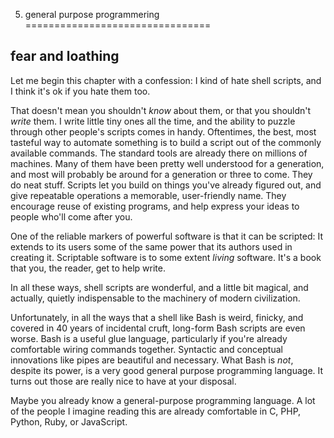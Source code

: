 5. general purpose programmering
================================

fear and loathing
-----------------

Let me begin this chapter with a confession:  I kind of hate shell scripts, and
I think it's ok if you hate them too.

That doesn't mean you shouldn't _know_ about them, or that you shouldn't
_write_ them.  I write little tiny ones all the time, and the ability to puzzle
through other people's scripts comes in handy.  Oftentimes, the best, most
tasteful way to automate something is to build a script out of the commonly
available commands.  The standard tools are already there on millions of
machines.  Many of them have been pretty well understood for a generation, and
most will probably be around for a generation or three to come.  They do neat
stuff.  Scripts let you build on things you've already figured out, and give
repeatable operations a memorable, user-friendly name.  They encourage reuse of
existing programs, and help express your ideas to people who'll come after you.

One of the reliable markers of powerful software is that it can be scripted: It
extends to its users some of the same power that its authors used in creating
it.  Scriptable software is to some extent _living_ software.  It's a book that
you, the reader, get to help write.

In all these ways, shell scripts are wonderful, and a little bit magical, and
actually, quietly indispensable to the machinery of modern civilization.

Unfortunately, in all the ways that a shell like Bash is weird, finicky, and
covered in 40 years of incidental cruft, long-form Bash scripts are even worse.
Bash is a useful glue language, particularly if you're already comfortable
wiring commands together.  Syntactic and conceptual innovations like pipes are
beautiful and necessary.  What Bash is _not_, despite its power, is a very good
general purpose programming language.  It turns out those are really nice to
have at your disposal.

Maybe you already know a general-purpose programming language.  A lot of the
people I imagine reading this are already comfortable in C, PHP, Python, Ruby,
or JavaScript.  
